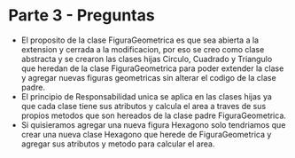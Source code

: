 # Parte 3 - Preguntas
* El proposito de la clase FiguraGeometrica es que sea abierta a la extension y cerrada a la modificacion, por eso se creo como clase abstracta y se crearon las clases hijas Circulo, Cuadrado y Triangulo que heredan de la clase FiguraGeometrica para poder extender la clase y agregar nuevas figuras geometricas sin alterar el codigo de la clase padre.
* El principio de Responsabilidad unica se aplica en las clases hijas ya que cada clase tiene sus atributos y calcula el area a traves de sus propios metodos que son hereados de la clase padre FiguraGeometrica.
* Si quisieramos agregar una nueva figura Hexagono solo tendriamos que crear una nueva clase Hexagono que herede de FiguraGeometrica y agregar sus atributos y metodo para calcular el area.